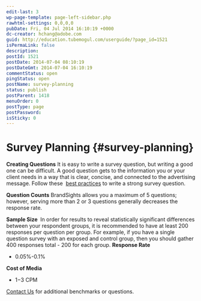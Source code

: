 ```yaml
---
edit-last: 3
wp-page-template: page-left-sidebar.php
rawhtml-settings: 0,0,0,0
pubDate: Fri, 04 Jul 2014 16:10:19 +0000
dc-creator: hchang@adobe.com
guid: http://education.tubemogul.com/userguide/?page_id=1521
isPermaLink: false
description: 
postId: 1521
postDate: 2014-07-04 08:10:19
postDateGmt: 2014-07-04 16:10:19
commentStatus: open
pingStatus: open
postName: survey-planning
status: publish
postParent: 1418
menuOrder: 0
postType: page
postPassword: 
isSticky: 0
---
```


# Survey Planning {#survey-planning}

**Creating Questions** It is easy to write a survey question, but writing a good one can be difficult. A good question gets to the information you or your client needs in a way that is clear, concise, and connected to the advertising message.&nbsp;Follow these&nbsp; [best practices](writing-survey-questions/user-guideplanningbrandsightssurvey-planningwriting-survey-questions.md)&nbsp;to write a strong survey question.

**Question Counts**
BrandSights allows you a maximum of 5 questions; however, serving more than 2 or 3 questions generally decreases the response rate.

**Sample Size&nbsp;**
In order for results to reveal statistically significant differences between your&nbsp;respondent&nbsp;groups, it is recommended to have at least 200 responses per question per group. For example, if you have a single question survey with an exposed and control group, then you should gather 400 responses total - 200 for each group. **Response Rate**

* 0.05%-0.1%

**Cost of Media&nbsp;**

* $1-$3 CPM

[Contact Us](mailto:playtimesupport@tubemogul.com)&nbsp;for additional benchmarks or questions. &nbsp; &nbsp; &nbsp; &nbsp; &nbsp; &nbsp; 